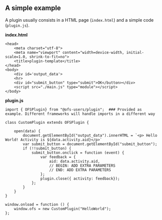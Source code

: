 ## A simple example

A plugin usually consists in a HTML page (`index.html`) and a simple code (`plugin.js`). 

**index.html**
    <!DOCTYPE html>
    <html lang="en">

    <head>
        <meta charset="utf-8">
        <meta name="viewport" content="width=device-width, initial-scale=1.0, shrink-to-fit=no">
        <title>plugin-template</title>
    </head>
    <body>
        <div id='output_data'>
        <hr>
        <div id="submit_button" type="submit">OK</button></div>
        <script src="./main.js" type="module"></script>
    </body>

**plugin.js**

    import { OFSPlugin} from "@ofs-users/plugin";  ### Provided as example. Different frameworks will handle imports in a different way

    class CustomPlugin extends OFSPlugin {
     
        open(data) {
            document.getElementById("output_data").innerHTML = `<p> Hello World! Activity is ${data.activity.aid}</p>`
            var submit_button = document.getElementById("submit_button");
            if (!!submit_button) {
                submit_button.onclick = function (event) {
                    var feedback = {
                        aid: data.activity.aid,
                        // BEGIN: ADD EXTRA PARAMETERS
                        // END: ADD EXTRA PARAMETERS
                    };
                    plugin.close({ activity: feedback});
                };
            }
        }
    }

    window.onload = function () {
        window.ofs = new CustomPlugin("HelloWorld");
    };